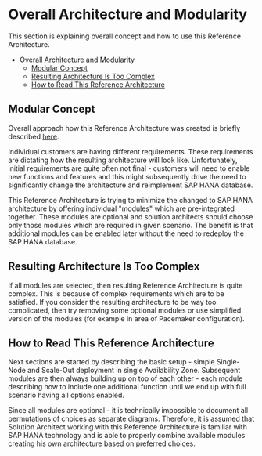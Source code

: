 # Overall Architecture and Modularity

This section is explaining overall concept and how to use this Reference Architecture.

<!-- TOC -->

- [Overall Architecture and Modularity](#overall-architecture-and-modularity)
  - [Modular Concept](#modular-concept)
  - [Resulting Architecture Is Too Complex](#resulting-architecture-is-too-complex)
  - [How to Read This Reference Architecture](#how-to-read-this-reference-architecture)

<!-- /TOC -->

## Modular Concept

Overall approach how this Reference Architecture was created is briefly described [here](../../README.md#approach).

Individual customers are having different requirements. These requirements are dictating how the resulting architecture will look like. Unfortunately, initial requirements are quite often not final - customers will need to enable new functions and features and this might subsequently drive the need to significantly change the architecture and reimplement SAP HANA database.

This Reference Architecture is trying to minimize the changed to SAP HANA architecture by offering individual "modules" which are pre-integrated together. These modules are optional and solution architects should choose only those modules which are required in given scenario. The benefit is that additional modules can be enabled later without the need to redeploy the SAP HANA database.

## Resulting Architecture Is Too Complex

If all modules are selected, then resulting Reference Architecture is quite complex. This is because of complex requirements which are to be satisfied. If you consider the resulting architecture to be way too complicated, then try removing some optional modules or use simplified version of the modules (for example in area of Pacemaker configuration).

## How to Read This Reference Architecture

Next sections are started by describing the basic setup - simple Single-Node and Scale-Out deployment in single Availability Zone. Subsequent modules are then always building up on top of each other - each module describing how to include one additional function until we end up with full scenario having all options enabled.

Since all modules are optional - it is technically impossible to document all permutations of choices as separate diagrams. Therefore, it is assumed that Solution Architect working with this Reference Architecture is familiar with SAP HANA technology and is able to properly combine available modules creating his own architecture based on preferred choices.
